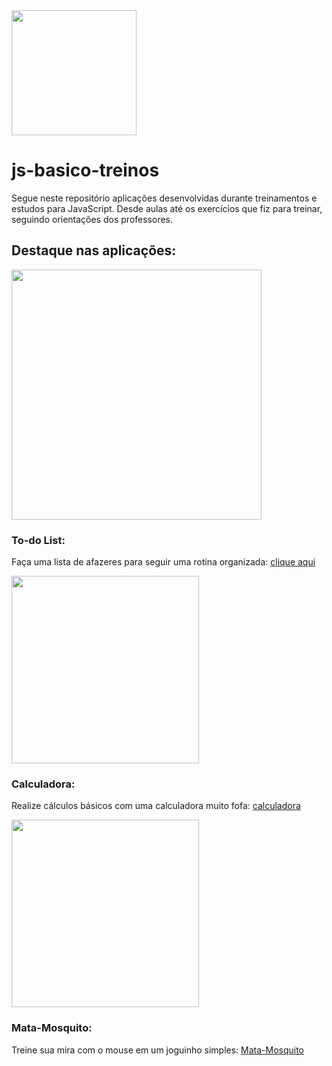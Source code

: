 <img src="https://www.bing.com/th?id=OIP.fxMFAWgcs9ASnyZoIMeLJAHaHa&w=145&h=160&c=8&rs=1&qlt=90&o=6&pid=3.1&rm=2" width="200px" height="200px" />

# js-basico-treinos
Segue neste repositório aplicações desenvolvidas durante treinamentos e estudos para JavaScript. Desde aulas até os exercícios que fiz para treinar, seguindo orientações dos professores.

## Destaque nas aplicações:

<img src="https://th.bing.com/th/id/OIP.7_2d-xnIrMyJ9U_7UStLqAHaIx?pid=ImgDet&rs=1" width="400px" height="400px" />


### To-do List:
  Faça uma lista de afazeres para seguir uma rotina organizada: [clique aqui](https://vvendet.github.io/js-basico-treinos/To-doList/)
 
 
 
<img src="https://th.bing.com/th/id/R.7ac16396d7bde6f78584663721e0890f?rik=Lt0M2urxNPbIuQ&pid=ImgRaw" width="300px" height="300px" />

### Calculadora:
  Realize cálculos básicos com uma calculadora muito fofa: [calculadora](https://vvendet.github.io/js-basico-treinos/calculadora/index.html)


<img src="https://th.bing.com/th/id/OIP.JzFl1pRJQpzx9Ik_Q-pwdgHaG5?pid=ImgDet&rs=1" width="300px" height="300px" />


### Mata-Mosquito:
  Treine sua mira com o mouse em um joguinho simples: [Mata-Mosquito](https://vvendet.github.io/js-basico-treinos/mata-mosquito/)
  

